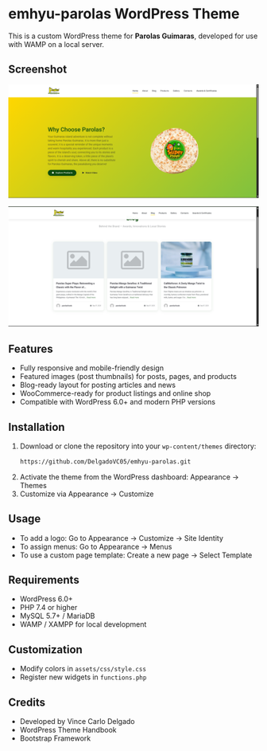 # emhyu-parolas WordPress Theme

This is a custom WordPress theme for **Parolas Guimaras**, developed for use with WAMP on a local server.  

## Screenshot

![Website Screenshot](/screenshot.png)

![Website Screenshot](/screenshot1.png)


## Features
- Fully responsive and mobile-friendly design
- Featured images (post thumbnails) for posts, pages, and products
- Blog-ready layout for posting articles and news
- WooCommerce-ready for product listings and online shop
- Compatible with WordPress 6.0+ and modern PHP versions

  
## Installation
1. Download or clone the repository into your `wp-content/themes` directory:
   ```bash
   https://github.com/DelgadoVC05/emhyu-parolas.git
2. Activate the theme from the WordPress dashboard: Appearance → Themes
3. Customize via Appearance → Customize


## Usage
- To add a logo: Go to Appearance → Customize → Site Identity  
- To assign menus: Go to Appearance → Menus  
- To use a custom page template: Create a new page → Select Template  

## Requirements
- WordPress 6.0+  
- PHP 7.4 or higher  
- MySQL 5.7+ / MariaDB  
- WAMP / XAMPP for local development  

## Customization
- Modify colors in `assets/css/style.css`  
- Register new widgets in `functions.php`  

## Credits
- Developed by Vince Carlo Delgado  
- WordPress Theme Handbook  
- Bootstrap Framework  


